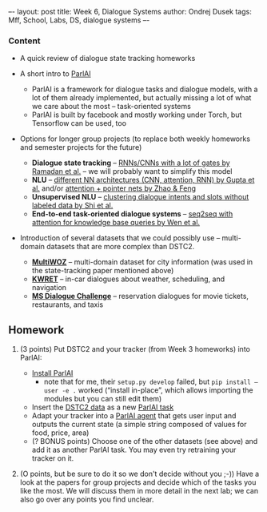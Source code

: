 –-
layout: post
title: Week 6, Dialogue Systems
author: Ondrej Dusek
tags: Mff, School, Labs, DS, dialogue systems
–-

### Content

- A quick review of dialogue state tracking homeworks

- A short intro to [ParlAI](http://parl.ai)
    - ParlAI is a framework for dialogue tasks and dialogue models, with a lot of them already implemented, but actually missing a lot of what we care about the most – task-oriented systems
    - ParlAI is built by facebook and mostly working under Torch, but Tensorflow can be used, too

- Options for longer group projects (to replace both weekly homeworks and semester projects for the future)
    - **Dialogue state tracking** – [RNNs/CNNs with a lot of gates by Ramadan et al.](https://arxiv.org/pdf/1807.06517.pdf) – we will probably want to simplify this model
    - **NLU** – [different NN architectures (CNN, attention, RNN) by Gupta et al.](http://arxiv.org/abs/1903.08268) and/or [attention + pointer nets by Zhao & Feng](https://aclweb.org/anthology/P18-2068)
    - **Unsupervised NLU** – [clustering dialogue intents and slots without labeled data by Shi et al.](https://aclweb.org/anthology/D18-1072)
    - **End-to-end task-oriented dialogue systems** – [seq2seq with attention for knowledge base queries by Wen et al.](https://arxiv.org/pdf/1806.04441.pdf)

- Introduction of several datasets that we could possibly use – multi-domain datasets that are more complex than DSTC2.
    - **[MultiWOZ](http://dialogue.mi.eng.cam.ac.uk/index.php/corpus/)** – multi-domain dataset for city information (was used in the state-tracking paper mentioned above)
    - **[KWRET](https://nlp.stanford.edu/blog/a-new-multi-turn-multi-domain-task-oriented-dialogue-dataset/)** – in-car dialogues about weather, scheduling, and navigation
    - **[MS Dialogue Challenge](https://github.com/xiul-msr/e2e_dialog_challenge)** – reservation dialogues for movie tickets, restaurants, and taxis


## Homework

1. (3 points) Put DSTC2 and your tracker (from Week 3 homeworks) into ParlAI:
    - [Install ParlAI](https://parl.ai/docs/tutorial_quick.html)
    	- note that for me, their `setup.py develop` failed, but `pip install –user -e .` worked (“install in-place”, which allows importing the modules but you can still edit them)
    - Insert the [DSTC2 data](https://gitlab.com/ufal/dsg/ds-dstc2) as a new [ParlAI task](https://parl.ai/docs/tutorial_task.html)
    - Adapt your tracker into a [ParlAI agent](https://parl.ai/docs/tutorial_seq2seq.html) that gets user input and outputs the current state (a simple string composed of values for food, price, area)
    - (? BONUS points) Choose one of the other datasets (see above) and add it as another ParlAI task. You may even try retraining your tracker on it.

2. (O points, but be sure to do it so we don't decide without you ;-)) Have a look at the papers for group projects and decide which of the tasks you like the most. We will discuss them in more detail in the next lab; we can also go over any points you find unclear.
